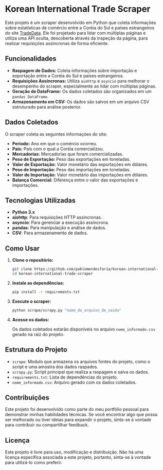 
# Korean International Trade Scraper

Este projeto é um scraper desenvolvido em Python que coleta informações sobre estatísticas de comércio entre a Coréia do Sul e países estrangeiros do site [TradeData](https://tradedata.go.kr/cts/index_eng.do#tabHsSgn2). Ele foi projetado para lidar com múltiplas páginas e utiliza uma API oculta, descoberta através da inspeção da página, para realizar requisições assíncronas de forma eficiente.

## Funcionalidades

- **Raspagem de Dados:** Coleta informações sobre importação e exportação entre a Coréia do Sul e países estrangeiros.
- **Requisições Assíncronas:** Utiliza `aiohttp` e `asyncio` para melhorar o desempenho do scraper, especialmente ao lidar com múltiplas páginas.
- **Geração de DataFrame:** Os dados coletados são organizados em um `pandas DataFrame`.
- **Armazenamento em CSV:** Os dados são salvos em um arquivo CSV estruturado para análise posterior.

## Dados Coletados

O scraper coleta as seguintes informações do site:

- **Período:** Ano em que o comércio ocorreu.
- **País:** País com o qual a Coréia comercializou.
- **Mercadorias:** Mercadorias que foram comercializadas.
- **Peso de Exportação:** Peso das exportações em toneladas.
- **Valor de Exportação:** Valor monetário das exportações em dólares.
- **Peso de Importação:** Peso das importações em toneladas.
- **Valor de Importação:** Valor monetário das importações em dólares.
- **Balança Comercial:** Diferença entre o valor das exportações e importações.

## Tecnologias Utilizadas

- **Python 3.x**
- **aiohttp**: Para requisições HTTP assíncronas.
- **asyncio**: Para gerenciar a execução assíncrona.
- **pandas**: Para manipulação e análise de dados.
- **CSV**: Para armazenamento de dados.

## Como Usar

1. **Clone o repositório:**
   ```bash
   git clone https://github.com/pablomendesfaria/korean-international-trade-scraper.git
   cd korean-international-trade-scraper
   ```

2. **Instale as dependências:**
   ```bash
   pip install -r requirements.txt
   ```

3. **Execute o scraper:**
   ```bash
   python scrape/scrapy.py "nome_do_arquivo_de_saida"
   ```

4. **Acesse os dados:**

   Os dados coletados estarão disponíveis no arquivo `nome_informado.csv` gerado na raiz do projeto.

## Estrutura do Projeto

- `scrape`: Modulo que armazena os arquivos fontes do projeto, como o script e uma amostra dos dados raspados.
- `scrapy.py`: Script principal que realiza a raspagem e salva os dados.
- `requirements.txt`: Lista de dependências do projeto.
- `nome_informado.csv`: Arquivo gerado com os dados coletados.

## Contribuições

Este projeto foi desenvolvido como parte do meu portfólio pessoal para demonstrar minhas habilidades técnicas. Se você encontrar algo que possa ser melhorado ou tiver ideias para expandir o projeto, sinta-se à vontade para contribuir ou compartilhar feedback.

## Licença

Este projeto é livre para uso, modificação e distribuição. Não há uma licença específica associada a este projeto, portanto, sinta-se à vontade para utilizá-lo como preferir.
